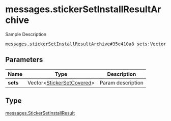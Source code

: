 # messages.stickerSetInstallResultArchive

Sample Description

<pre>
<a href="../constructor/messages.stickerSetInstallResultArchive.md">messages.stickerSetInstallResultArchive</a>#35e410a8 sets:Vector&lt;<a href="../type/StickerSetCovered.md">StickerSetCovered</a>&gt; = <a href="../type/messages.StickerSetInstallResult.md">messages.StickerSetInstallResult</a>;</pre>
## Parameters

| Name | Type | Description |
|------|:----:|-------------|
| **sets** | Vector&lt;<a href="../type/StickerSetCovered.md">StickerSetCovered</a>&gt; | Param description |

## Type

<a href="../type/messages.StickerSetInstallResult.md">messages.StickerSetInstallResult</a>
